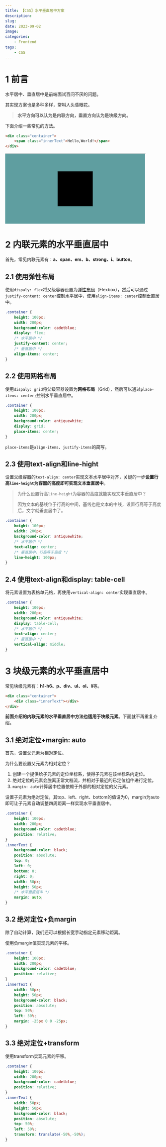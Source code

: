 ```yaml
---
title: 【CSS】水平垂直居中方案
description: 
slug: 
date: 2023-09-02
image: 
categories:
    - Frontend
tags:
    - CSS
---
```

# 1 前言

水平居中、垂直居中是前端面试百问不厌的问题。

其实现方案也是多种多样，常叫人头昏眼花。

> **水平方向可以认为是内联方向，垂直方向认为是块级方向。**

下面介绍一些常见的方法。

```html
<div class="container">
    <span class="innerText">Hello,World!</span>
</div>
```

![image-20230904193415921](https://raw.githubusercontent.com/Shadow-Kylin/BlogImages/main/202309041934036.png)

# 2 内联元素的水平垂直居中

首先，常见内联元素有：**a、span、em、b、strong、i、button**。

## 2.1 使用弹性布局

使用`dispaly: flex`将父级容器设置为[弹性布局](https://developer.mozilla.org/zh-CN/docs/Learn/CSS/CSS_layout/Flexbox)（Flexbox），然后可以通过`justify-content: center`控制水平居中，使用`align-items: center`控制垂直居中。

```css
.container {
    height: 100px;
    width: 200px;
    background-color: cadetblue;
    display: flex;
    /* 水平居中 */
    justify-content: center;
    /* 垂直居中 */
    align-items: center;
}
```

## 2.2 使用网格布局

使用`dispaly: grid`将父级容器设置为**网格布局**（Grid），然后可以通过`place-items: center;`控制水平垂直居中。

```css
.container {
    height: 100px;
    width: 200px;
    background-color: antiquewhite;
    display: grid;
    place-items: center;
}
```

`place-items`是`align-items`、`justify-items`的简写。

## 2.3 使用text-align和line-hight

设置父级容器的`text-align: center`实现文本水平居中对齐，关键的一步**设置行高`line-height`为容器的高度即可实现文本垂直居中**。

> 为什么设置行高`line-height`为容器的高度就能实现文本垂直居中？
>
> 因为文本的基线位于行高的中间，基线也是文本的中线，设置行高等于高度后，文字就垂直居中了。

```css
.container {
    height: 100px;
    width: 200px;
    background-color: antiquewhite;
    /* 水平居中 */
    text-align: center;
    /* 垂直居中，行高等于高度 */
    line-height: 100px;
}
```

## 2.4 使用text-align和display: table-cell

将元素设置为表格单元格，再使用`vertical-align: center`实现垂直居中。

```css
.container {
    height: 100px;
    width: 200px;
    background-color: antiquewhite;
    display: table-cell;
    /* 水平居中 */
    text-align: center;
    /* 垂直居中 */
    vertical-align: middle;
}
```

# 3 块级元素的水平垂直居中

常见块级元素有：**h1-h6、p、div、ul、ol、li**等。

```html
<div class="container">
    <div class="innerText"></div>
</div>
```

**前面介绍的内联元素的水平垂直居中方法也适用于块级元素**。下面就不再重复介绍。

## 3.1 绝对定位+margin: auto

首先，设置父元素为相对定位。

为什么要设置父元素为相对定位？

1. 创建一个提供给子元素的定位坐标系，使得子元素在该坐标系内定位。
2. 绝对定位的元素会脱离正常文档流，并相对于最近的已定位组件进行定位。
3. `margin: auto`计算居中位置依赖于外部的相对定位的父元素。

设置子元素为绝对定位，其top、left、right、bottom的值设为0，margin为auto即可让子元素自动调整四周距离一样实现水平垂直居中。

```css
.container {
    height: 100px;
    width: 200px;
    background-color: cadetblue;
    position: relative;
}
.innerText {
    background-color: black;
    position: absolute;
    top: 0;
    left: 0;
    bottom: 0;
    right: 0;
    width: 50px;
    height: 50px;
    /* 水平垂直居中 */
    margin: auto;
}
```

## 3.2 绝对定位+负margin

除了自动计算，我们还可以根据长宽手动指定元素移动距离。

使用负margin值实现元素的平移。

```css
.container {
    height: 100px;
    width: 200px;
    background-color: cadetblue;
    position: relative;
}
.innerText {
    width: 50px;
    height: 50px;
    background-color: black;
    position: absolute;
    top: 50%;
    left: 50%;
    margin: -25px 0 0 -25px;
}
```

## 3.3 绝对定位+transform

使用transform实现元素的平移。

```css
.container {
    height: 100px;
    width: 200px;
    background-color: cadetblue;
    position: relative;
}
.innerText {
    width: 50px;
    height: 50px;
    background-color: black;
    position: absolute;
    top: 50%;
    left: 50%;
    transform: translate(-50%,-50%);
}
```